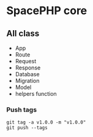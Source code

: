# SpacePHP core
## All class
- App
- Route
- Request
- Response
- Database
- Migration
- Model
- helpers function
### Push tags
```
git tag -a v1.0.0 -m "v1.0.0"
git push --tags
```
